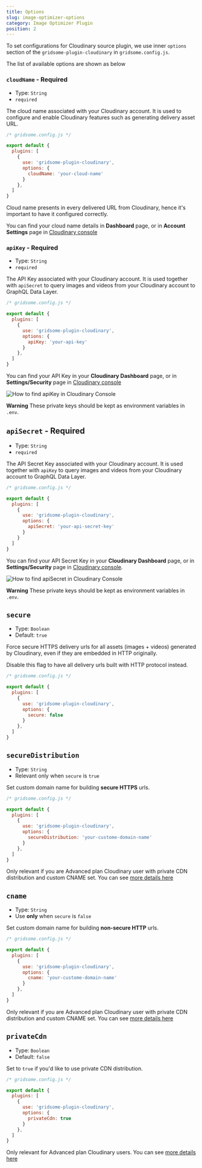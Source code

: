 ```yaml
---
title: Options
slug: image-optimizer-options
category: Image Optimizer Plugin
position: 2
---
```


To set configurations for Cloudinary source plugin, we use inner `options` section of the `gridsome-plugin-cloudinary` in `gridsome.config.js`.

The list of available options are shown as below

### `cloudName` - Required

* Type: `String`
* `required`

The cloud name associated with your Cloudinary account. It is used to configure and enable Cloudinary features such as generating delivery asset URL. 

```js
/* gridsome.config.js */

export default {
  plugins: [
    {
      use: 'gridsome-plugin-cloudinary',
      options: {
        cloudName: 'your-cloud-name'
      }
    },
  ]
}
```

Cloud name presents in every delivered URL from Cloudinary, hence it's important to have it configured correctly.

You can find your cloud name details in **Dashboard** page, or in **Account Settings** page in [Cloudinary console](https://cloudinary.com/console)

### `apiKey` - Required

* Type: `String`
* `required`

The API Key associated with your Cloudinary account. It is used together with `apiSecret` to query images and videos from your Cloudinary account to GraphQL Data Layer.

```js
/* gridsome.config.js */

export default {
  plugins: [
    {
      use: 'gridsome-plugin-cloudinary',
      options: {
        apiKey: 'your-api-key'
      }
    },
  ]
}
```

You can find your API Key in your **Cloudinary Dashboard** page, or in **Settings/Security** page in [Cloudinary console](https://cloudinary.com/console)

![How to find apiKey in Cloudinary Console](https://res.cloudinary.com/mayashavin/image/upload/f_auto,q_auto,w_730/v1601805482/nuxt-cld/apikey)

**Warning** These private keys should be kept as environment variables in `.env`.

## `apiSecret` - Required

* Type: `String`
* `required`

The API Secret Key associated with your Cloudinary account. It is used together with `apiKey` to query images and videos from your Cloudinary account to GraphQL Data Layer.

```js
/* gridsome.config.js */

export default {
  plugins: [
    {
      use: 'gridsome-plugin-cloudinary',
      options: {
        apiSecret: 'your-api-secret-key'
      }
    }
  ]
}
```

You can find your API Secret Key in your **Cloudinary Dashboard** page, or in **Settings/Security** page in [Cloudinary console](https://cloudinary.com/console).

![How to find apiSecret in Cloudinary Console](https://res.cloudinary.com/mayashavin/image/upload/f_auto,q_auto,w_730/v1601805482/nuxt-cld/apikey_2)

**Warning** These private keys should be kept as environment variables in `.env`.

## `secure`

* Type: `Boolean`
* Default: `true`

Force secure HTTPS delivery urls for all assets (images + videos) generated by Cloudinary, even if they are embedded in HTTP originally.

Disable this flag to have all delivery urls built with HTTP protocol instead.

```js
/* gridsome.config.js */

export default {
  plugins: [
    {
      use: 'gridsome-plugin-cloudinary',
      options: {
        secure: false
      }
    },
  ]
}
```

## `secureDistribution`

* Type: `String`
* Relevant only when `secure` is `true`

Set custom domain name for building **secure HTTPS** urls.

```js
/* gridsome.config.js */

export default {
  plugins: [
    {
      use: 'gridsome-plugin-cloudinary',
      options: {
        secureDistribution: 'your-custome-domain-name'
      }
    },
  ]
}
```

Only relevant if you are Advanced plan Cloudinary user with private CDN distribution and custom CNAME set. You can see [more details here](https://cloudinary.com/documentation/advanced_url_delivery_options#private_cdns_and_cnames)

## `cname`

* Type: `String`
* Use **only** when `secure` is `false`

Set custom domain name for building **non-secure HTTP** urls.

```js
/* gridsome.config.js */

export default {
  plugins: [
    {
      use: 'gridsome-plugin-cloudinary',
      options: {
        cname: 'your-custome-domain-name'
      }
    },
  ]
}
```

Only relevant if you are Advanced plan Cloudinary user with private CDN distribution and custom CNAME set. You can see [more details here](https://cloudinary.com/documentation/advanced_url_delivery_options#private_cdns_and_cnames)

## `privateCdn`

* Type: `Boolean`
* Default: `false`

Set to `true` if you'd like to use private CDN distribution.

```js
/* gridsome.config.js */

export default {
  plugins: [
    {
      use: 'gridsome-plugin-cloudinary',
      options: {
        privateCdn: true
      }
    },
  ]
}
```

Only relevant for Advanced plan Cloudinary users. You can see [more details here](https://cloudinary.com/documentation/advanced_url_delivery_options#private_cdns_and_cnames)
